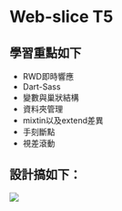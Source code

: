 # Web-slice T5
## 學習重點如下
* RWD即時響應
* Dart-Sass
* 變數與巢狀結構
* 資料夾管理
* mixtin以及extend差異
* 手刻斷點
* 視差滾動
## 設計搞如下：
![](https://i.imgur.com/dnpjQhG.jpg)